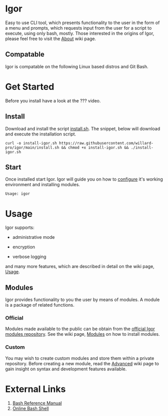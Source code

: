 # Igor

Easy to use CLI tool, which presents functionality to the user in the form of a menu and prompts, which requests input from the user for a script to execute, using only bash, mostly.  Those interested in the origins of Igor, please feel free to visit the [About](https://github.com/willard-pro/igor/wiki) wiki page.

## Compatable

Igor is compatable on the following Linux based distros and Git Bash.

# Get Started

Before you install have a look at the ??? video.

## Install

Download and install the script [install.sh](https://raw.githubusercontent.com/willard-pro/igor/main/install.sh).  The snippet, below will download and execute the installation script.

```
curl -o install-igor.sh https://raw.githubusercontent.com/willard-pro/igor/main/install.sh && chmod +x install-igor.sh && ./install-igor.sh
```

## Start

Once installed start Igor. Igor will guide you on how to [configure](https://github.com/willard-pro/igor/wiki/Configuration) it's working environment and installing modules.

```
Usage: igor
```

# Usage

Igor supports:

- administrative mode

- encryption

- verbose logging

and many more features, which are described in detail on the wiki page, [Usage](https://github.com/willard-pro/igor/wiki/Usage).

## Modules

Igor provides functionality to you the user by means of modules.  A module is a package of related functions.

### Official

Modules made available to the public can be obtain from the [official Igor modules repository](https://github.com/willard-pro/igor-modules). See the wiki page, [Modules](https://github.com/willard-pro/igor/wiki/Modules) on how to install modules.

### Custom

You may wish to create custom modules and store them within a private repository.  Before creating a new module, read the [Advanced](https://github.com/willard-pro/igor/wiki/Advanced) wiki page to gain insight on syntax and development features available.

# External Links

1. [Bash Reference Manual](https://www.gnu.org/software/bash/manual/html_node/index.html#SEC_Contents)
2. [Online Bash Shell](https://www.onlinegdb.com/online_bash_shell)
